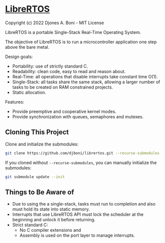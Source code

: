 # [LibreRTOS](https://github.com/djboni/librertos)

Copyright (c) 2022 Djones A. Boni - MIT License

LibreRTOS is a portable Single-Stack Real-Time Operating System.

The objective of LibreRTOS is to run a microcontroller application one step
above the bare metal.

Design goals:

- Portability: use of strictly standard C.
- Readability: clean code, easy to read and reason about.
- Real-Time: all operations that disable interrupts take constant time O(1).
- Single-Stack: all tasks share the same stack, allowing a larger number of
  tasks to be created on RAM constrained projects.
- Static allocation.

Features:

- Provide preemptive and cooperative kernel modes.
- Provide synchronization with queues, semaphores and mutexes.

## Cloning This Project

Clone and initialize the submodules:

```sh
git clone https://github.com/djboni/librertos.git --recurse-submodules
```

If you cloned without `--recurse-submodules`, you can manually initialize the
submodules:

```sh
git submodule update --init
```

## Things to Be Aware of

- Due to using the a single-stack, tasks must run to completion and also must
  hold its state into static memory.
- Interrupts that use LibreRTOS API must lock the scheduler at the beginning and
  unlock it before returning.
- Strict standard C:
  - No C compiler extensions and
  - Assembly is used on the port layer to manage interrupts.
